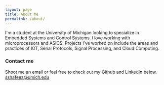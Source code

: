 ```yaml
---
layout: page
title: About Me
permalink: /about/
---
```


I'm a student at the University of Michigan looking to specialize in Embedded Systems and Control Systems. I love working with microprocessors and ASICS. Projects I've worked on include the areas and practices of IOT, Serial Protocols, Signal Processing, and Cloud Computing.

### Contact me
Shoot me an email or feel free to check out my Github and LinkedIn below.
[sshafeez@umich.edu](mailto:sshafeez@umich.edu)
